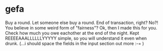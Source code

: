 # gefa

Buy a round. Let someone else buy a round. End of transaction, right?
No?! You believe in some weird form of "fairness"?
Ok, then I made this for you. Check how much you owe eachother at the end of the night. 
Kept REEEEAAALLLLLLYYYYY simple, so you will understand it even when drunk.
(...i should space the fields in the input section out more :-= )
